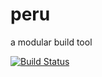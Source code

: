 peru
====

a modular build tool

[![Build Status](https://travis-ci.org/oconnor663/peru.svg?branch=master)](https://travis-ci.org/oconnor663/peru)
